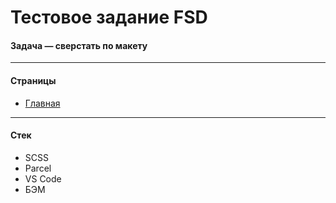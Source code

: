 # Тестовое задание FSD

#### Задача — сверстать по макету

---

#### Страницы
- [Главная](https://gendouomg.github.io/Dezinsekt/)
---

#### Стек
* SCSS
* Parcel
* VS Code
* БЭМ
